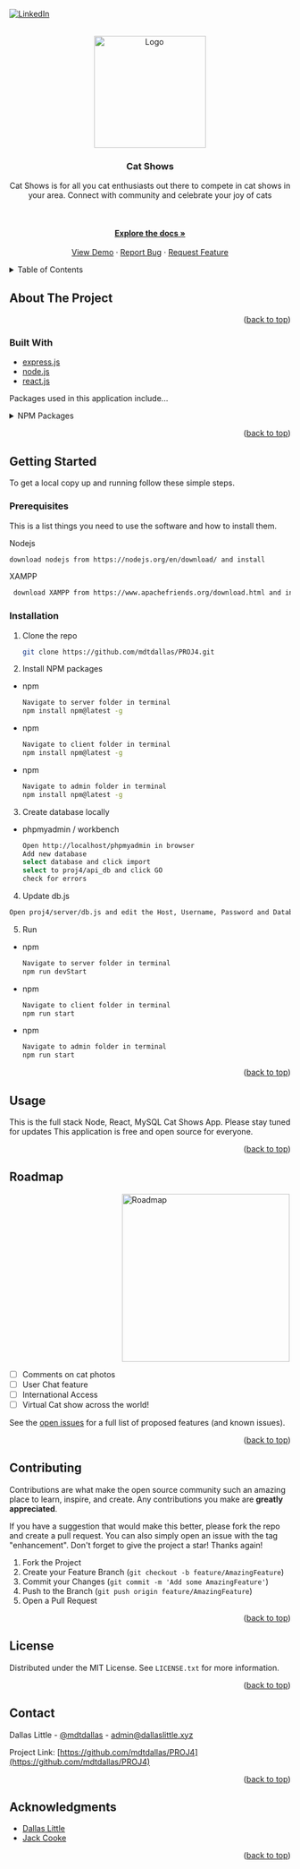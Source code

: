 <div id="top"></div>

[![LinkedIn][linkedin-shield]][linkedin-url]

<!-- PROJECT LOGO -->
<br />
<div align="center">
  <a href="https://github.com/mdtdallas/PROJ4">
    <img src="img/logo.jpeg" alt="Logo" width="200" height="200">
  </a>

<h3 align="center">Cat Shows</h3>

  <p align="center">
    Cat Shows is for all you cat enthusiasts out there to compete in cat shows in your area. Connect with community and celebrate your joy of cats 
    <br />
    <br />
    <br />
    <br />
    <a href="https://github.com/mdtdallas/PROJ4"><strong>Explore the docs »</strong></a>
    <br />
    <br />
    <a href="https://github.com/mdtdallas/PROJ4">View Demo</a>
    ·
    <a href="https://github.com/mdtdallas/PROJ4/issues">Report Bug</a>
    ·
    <a href="https://github.com/mdtdallas/PROJ4/issues">Request Feature</a>
  </p>
</div>

<!-- TABLE OF CONTENTS -->
<details>
  <summary>Table of Contents</summary>
  <ol>
    <li>
      <a href="#about-the-project">About The Project</a>
      <ul>
        <li><a href="#built-with">Built With</a></li>
      </ul>
    </li>
    <li>
      <a href="#getting-started">Getting Started</a>
      <ul>
        <li><a href="#prerequisites">Prerequisites</a></li>
        <li><a href="#installation">Installation</a></li>
      </ul>
    </li>
    <li><a href="#usage">Usage</a></li>
    <li><a href="#roadmap">Roadmap</a></li>
    <li><a href="#contributing">Contributing</a></li>
    <li><a href="#license">License</a></li>
    <li><a href="#contact">Contact</a></li>
    <li><a href="#acknowledgments">Acknowledgments</a></li>
  </ol>
</details>

<!-- ABOUT THE PROJECT -->

## About The Project

<!-- [![Product Name Screen Shot][product-screenshot]](https://example.com) -->

<p align="right">(<a href="#top">back to top</a>)</p>

### Built With

- [express.js](https://expressjs.com/)
- [node.js](https://nodejs.org/en/)
- [react.js](https://reactjs.org/en/)

Packages used in this application include...

<details>
  <summary>NPM Packages</summary>
  <ul>
    <li>
      <a href="https://nodejs.org/en/download/">Server</a>
      <ul>
        <li><a href="https://nodejs.org/en/download/">Node JS</a></li>
        <li><a href="https://expressjs.com/">Express JS</a></li>
        <li><a href="https://reactjs.org/en/">React JS</a></li>
      </ul>
    </li>
    <li>
      <a href="#">NPM Packages</a>
      <ul>
        <li>
          <a href="#">Server</a>
          <ul>
            <li>
              <a href="#">BCrypt Version 5.0.1</a>
              <p>This package is used to encrypt users and admin passwords. Used in the login route</p>
            </li>
            <li>
              <a href="#">CORS Version 2.8.5</a>
              <p>This package is used to ensure that only valid requests from specific domains are accepted. Used in the server.js</p>
            </li>
            <li>
              <a href="#">DOTENV  Version 16.0.1</a>
              <p>This package is used to store sensitive variables and keys</p>
            </li>
            <li>
             <a href="#">express Version 4.17.3</a>
              <p>This package is used as the framework of the server</p>
            </li>
            <li>
              <a href="#">rate limiter Version 6.3.0</a>
              <p>This package is used to limit the rate of requests to aviod DDOS attacks. Used in server.js</p>
            </li>
            <li>
              <a href="#">session Version 6.17.2</a>
              <p>This package is used to limit the rate of requests to aviod DDOS attacks. Used in server.js</p>
            </li>
            <li>
              <a href="#">express slow down Version 1.4.0</a>
              <p>This package is used to slow down the rate of requests to the server. Used in server.js</p>
            </li>
            <li>
              <a href="#">jason web token Version 8.5.1</a>
              <p>This package is used for verification and authorization from the client to the serve. Used in the login route and for verification in Auth.js</p>
            </li>
            <li>
              <a href="#">MySQL Version 2.3.3</a>
              <p>This package is used to store data to a SQL database. Used in db.js</p>
            </li>
            <li>
              <a href="#">validator Version 13.7.0</a>
              <p>This package is used to validate data from client before it is entered in to the database. Used in the routes to aviod unwanted code entering the database.</p>
            </li>
          </ul>
        </li>
         <a href="#">Client</a>
            <ul>
              <li>
                <a href="#">Material UI Version 5</a>
                <p>This package is used for sytling the elements in the User Interface. Used in the User Interface</p>
              </li>
              <li>
              <a href="#">Bootstrap Version 5.1.3</a>
                <p>This package is used for sytling the elements in the User Interface. Used in the User Interface</p>
              </li>
              <li>
              <a href="#">Formik Version 2.2.9</a>
                <p>This package is used to submit form data from the client to the server. Used for forms in the user interface</p>
              </li>
              <li>
              <a href="#">React Version 18</a>
              <p>This package is used as the framework of the client</p>
              </li>
              <li>
                <a href="#">React Dom Version 18</a>
                <p>This package is used to access the virtual dom in react applications</p>
              </li>
              <li>
              <a href="#">React Router Dom Version 6.3.0</a>
              <p>This package is used navigate users around the site via links</p>
              </li>
              <li>
              <a href="#">Reactstrap Version 9.0.2</a>
              <p>This package is used to style elements in the User Interface. Used in the User Interface</p>
              </li>
              <li>
              <a href="#">Yup Version 0.32.11</a>
              <p>This package is used validate form data from the client before it is sent to the server. Used to validate form data before sending to client.</p>
              </li>
            </ul>
        <li>
          <a href="#">Admin</a>
          <ul>
            <li>
              <a href="#">Material UI Version 5</a>
              <p>This package is used for sytling the elements in the User Interface. Used in the User Interface</p>
            </li>
            <li>
              <a href="#">Formik Version 2.2.9</a>
              <p>This package is used to submit form data from the client to the server. Used for forms in the user interface</p>
            </li>
            <li>
              <a href="#">React Version 18</a>
              <p>This package is used as the framework of the client</p>
            </li>
            <li>
              <a href="#">React Dom Version 18</a>
              <p>This package is used to access the virtual dom in react applications</p>
            </li>
            <li>
              <a href="#">React Router Dom Version 6.3.0</a>
              <p>This package is used navigate users around the site via links</p>
            </li>
            <li>
              <a href="#">Yup Version 0.32.11</a>
               <p>This package is used validate form data from the client before it is sent to the server. Used to validate form data before sending to client.</p>
            </li>
          </ul>
        </li>
      </ul>
    </li>
  </ul>
</details>

<p align="right">(<a href="#top">back to top</a>)</p>

<!-- GETTING STARTED -->

## Getting Started

To get a local copy up and running follow these simple steps.

### Prerequisites

This is a list things you need to use the software and how to install them.

Nodejs

```sh
download nodejs from https://nodejs.org/en/download/ and install
```

XAMPP

```sh
 download XAMPP from https://www.apachefriends.org/download.html and install
```

### Installation

1. Clone the repo
   ```sh
   git clone https://github.com/mdtdallas/PROJ4.git
   ```
2. Install NPM packages

- npm

  ```sh
  Navigate to server folder in terminal
  npm install npm@latest -g
  ```

- npm

  ```sh
  Navigate to client folder in terminal
  npm install npm@latest -g
  ```

- npm
  ```sh
  Navigate to admin folder in terminal
  npm install npm@latest -g
  ```

3. Create database locally
- phpmyadmin / workbench
   ```sh
   Open http://localhost/phpmyadmin in browser
   Add new database
   select database and click import
   select to proj4/api_db and click GO
   check for errors
   ```

4. Update db.js

 ```sh
 Open proj4/server/db.js and edit the Host, Username, Password and Database for you local server.
````

5. Run

- npm

  ```sh
  Navigate to server folder in terminal
  npm run devStart
  ```

- npm

  ```sh
  Navigate to client folder in terminal
  npm run start
  ```

- npm
  ```sh
  Navigate to admin folder in terminal
  npm run start
  ```

<p align="right">(<a href="#top">back to top</a>)</p>

<!-- USAGE -->

## Usage

This is the full stack Node, React, MySQL Cat Shows App. Please stay tuned for updates
This application is free and open source for everyone.

<p align="right">(<a href="#top">back to top</a>)</p>

<!-- ROADMAP -->

## Roadmap

<img src="img/roadmap.png" alt="Roadmap" width="300" style="margin-left: 40%;">

- [ ] Comments on cat photos
- [ ] User Chat feature
- [ ] International Access
- [ ] Virtual Cat show across the world!

See the [open issues](https://github.com/mdtdallas/PROJ4/issues) for a full list of proposed features (and known issues).

<p align="right">(<a href="#top">back to top</a>)</p>

<!-- CONTRIBUTING -->

## Contributing

Contributions are what make the open source community such an amazing place to learn, inspire, and create. Any contributions you make are **greatly appreciated**.

If you have a suggestion that would make this better, please fork the repo and create a pull request. You can also simply open an issue with the tag "enhancement".
Don't forget to give the project a star! Thanks again!

1. Fork the Project
2. Create your Feature Branch (`git checkout -b feature/AmazingFeature`)
3. Commit your Changes (`git commit -m 'Add some AmazingFeature'`)
4. Push to the Branch (`git push origin feature/AmazingFeature`)
5. Open a Pull Request

<p align="right">(<a href="#top">back to top</a>)</p>

<!-- LICENSE -->

## License

Distributed under the MIT License. See `LICENSE.txt` for more information.

<p align="right">(<a href="#top">back to top</a>)</p>

<!-- CONTACT -->

## Contact

Dallas Little - [@mdtdallas](https://twitter.com/mdtdallas) - admin@dallaslittle.xyz

Project Link: [https://github.com/mdtdallas/PROJ4](https://github.com/mdtdallas/PROJ4)

<p align="right">(<a href="#top">back to top</a>)</p>

<!-- ACKNOWLEDGMENTS -->

## Acknowledgments

- [Dallas Little]()
- [Jack Cooke]()

<p align="right">(<a href="#top">back to top</a>)</p>

<!-- MARKDOWN LINKS & IMAGES -->
<!-- https://www.markdownguide.org/basic-syntax/#reference-style-links -->

[contributors-shield]: https://img.shields.io/github/contributors/mdtdallas/PROJ4.svg?style=for-the-badge
[contributors-url]: https://github.com/mdtdallas/PROJ4/graphs/contributors
[forks-shield]: https://img.shields.io/github/forks/mdtdallas/PROJ4.svg?style=for-the-badge
[forks-url]: https://github.com/mdtdallas/PROJ4/network/members
[stars-shield]: https://img.shields.io/github/stars/mdtdallas/PROJ4.svg?style=for-the-badge
[stars-url]: https://github.com/mdtdallas/PROJ4/stargazers
[issues-shield]: https://img.shields.io/github/issues/mdtdallas/PROJ4.svg?style=for-the-badge
[issues-url]: https://github.com/mdtdallas/PROJ4/issues
[license-shield]: https://img.shields.io/github/license/mdtdallas/PROJ4.svg?style=for-the-badge
[license-url]: https://github.com/mdtdallas/PROJ4/blob/master/LICENSE.txt
[linkedin-shield]: https://img.shields.io/badge/-LinkedIn-black.svg?style=for-the-badge&logo=linkedin&colorB=555
[linkedin-url]: https://linkedin.com/in/dallaslittle
[product-screenshot]: images/screenshot.png
